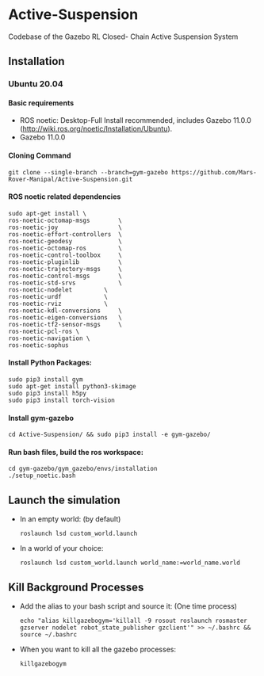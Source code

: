 # Active-Suspension
Codebase of the Gazebo RL Closed- Chain Active Suspension System

## Installation

### Ubuntu 20.04

#### Basic requirements
- ROS noetic: Desktop-Full Install recommended, includes Gazebo 11.0.0 (http://wiki.ros.org/noetic/Installation/Ubuntu).
- Gazebo 11.0.0

#### Cloning Command

    git clone --single-branch --branch=gym-gazebo https://github.com/Mars-Rover-Manipal/Active-Suspension.git


#### ROS noetic related dependencies
```
sudo apt-get install \
ros-noetic-octomap-msgs        \
ros-noetic-joy                 \
ros-noetic-effort-controllers  \
ros-noetic-geodesy             \
ros-noetic-octomap-ros         \
ros-noetic-control-toolbox     \
ros-noetic-pluginlib	       \
ros-noetic-trajectory-msgs     \
ros-noetic-control-msgs	       \
ros-noetic-std-srvs 	       \
ros-noetic-nodelet	       \
ros-noetic-urdf		       \
ros-noetic-rviz		       \
ros-noetic-kdl-conversions     \
ros-noetic-eigen-conversions   \
ros-noetic-tf2-sensor-msgs     \
ros-noetic-pcl-ros \
ros-noetic-navigation \
ros-noetic-sophus
```

#### Install Python Packages:
```
sudo pip3 install gym
sudo apt-get install python3-skimage
sudo pip3 install h5py
sudo pip3 install torch-vision
```

#### Install gym-gazebo
```
cd Active-Suspension/ && sudo pip3 install -e gym-gazebo/

```
#### Run bash files, build the ros workspace:
```
cd gym-gazebo/gym_gazebo/envs/installation
./setup_noetic.bash
```

## Launch the simulation

* In an empty world: (by default)

      roslaunch lsd custom_world.launch
      
* In a world of your choice:

      roslaunch lsd custom_world.launch world_name:=world_name.world

## Kill Background Processes

* Add the alias to your bash script and source it: (One time process)

      echo "alias killgazebogym='killall -9 rosout roslaunch rosmaster gzserver nodelet robot_state_publisher gzclient'" >> ~/.bashrc && source ~/.bashrc
      
* When you want to kill all the gazebo processes:

      killgazebogym
   




